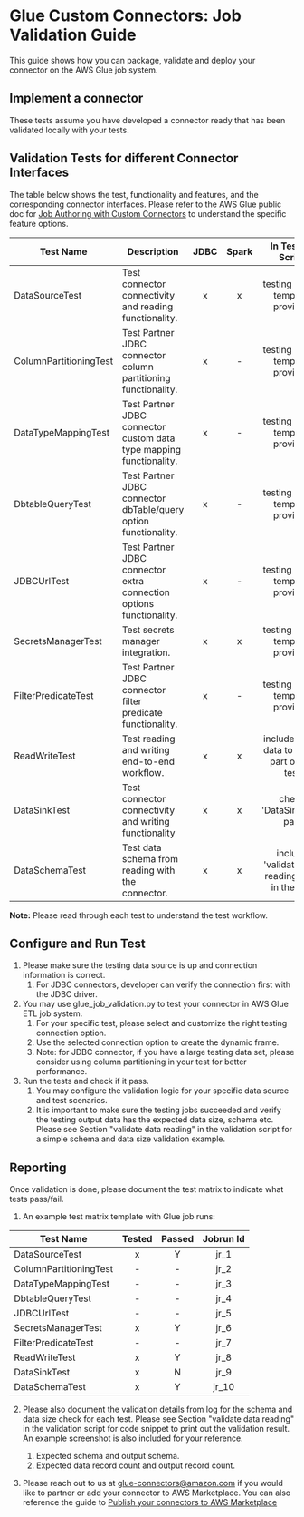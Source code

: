 # Glue Custom Connectors: Job Validation Guide

This guide shows how you can package, validate and deploy your connector on the AWS Glue job system.

## Implement a connector

These tests assume you have developed a connector ready that has been validated locally with your tests. 

## Validation Tests for different Connector Interfaces
The table below shows the test, functionality and features, and the corresponding connector interfaces. Please refer to the AWS Glue public doc for [Job Authoring with Custom Connectors](https://docs.aws.amazon.com/glue/latest/ug/connectors-chapter.html#job-authoring-custom-connectors) to understand the specific feature options.

| Test Name  | Description | JDBC | Spark | In Testing Script |
|---|---|:----:|:----:|:----:|
|DataSourceTest|Test connector connectivity and reading functionality.| x | x | testing option template provided |
|ColumnPartitioningTest|Test Partner JDBC connector column partitioning functionality.| x | - | testing option template provided |
|DataTypeMappingTest|Test Partner JDBC connector custom data type mapping functionality.| x | - | testing option template provided |
|DbtableQueryTest|Test Partner JDBC connector dbTable/query option functionality.| x | - | testing option template provided |
|JDBCUrlTest|Test Partner JDBC connector extra connection options functionality.| x | - | testing option template provided |
|SecretsManagerTest|Test secrets manager integration.| x | x | testing option template provided |
|FilterPredicateTest|Test Partner JDBC connector filter predicate functionality.| x | - | testing option template provided |
|ReadWriteTest|Test reading and writing end-to-end workflow.| x | x | include 'write data to s3' as part of the test |
|DataSinkTest|Test connector connectivity and writing functionality| x | x | check 'DataSinkTest' part |
|DataSchemaTest|Test data schema from reading with the connector.| x | x | include 'validate data reading' part in the test |  

**Note:**
Please read through each test to understand the test workflow.

## Configure and Run Test
1. Please make sure the testing data source is up and connection information is correct.
    1. For JDBC connectors, developer can verify the connection first with the JDBC driver.
2. You may use glue_job_validation.py to test your connector in AWS Glue ETL job system.
    1. For your specific test, please select and customize the right testing connection option.
    2. Use the selected connection option to create the dynamic frame.
    3. Note: for JDBC connector, if you have a large testing data set, please consider using column partitioning in your test for better performance.
3. Run the tests and check if it pass.
    1. You may configure the validation logic for your specific data source and test scenarios.
    2. It is important to make sure the testing jobs succeeded and verify the testing output data has the expected data size, schema etc. 
    Please see Section "validate data reading" in the validation script for a simple schema and data size validation example.

## Reporting
Once validation is done, please document the test matrix to indicate what tests pass/fail.
1. An example test matrix template with Glue job runs:

| Test Name  | Tested | Passed | Jobrun Id |
|---|:----:|:----:|:----:|
|DataSourceTest| x | Y | jr_1 |
|ColumnPartitioningTest| - | - | jr_2 |
|DataTypeMappingTest| - | - | jr_3 |
|DbtableQueryTest| - | - | jr_4 |
|JDBCUrlTest| - | - | jr_5 |
|SecretsManagerTest| x | Y | jr_6 |
|FilterPredicateTest| - | - | jr_7 |
|ReadWriteTest| x | Y | jr_8 |
|DataSinkTest| x | N | jr_9 |
|DataSchemaTest| x | Y | jr_10 |

2. Please also document the validation details from log for the schema and data size check for each test.
Please see Section "validate data reading" in the validation script for code snippet to print out the validation result. 
An example screenshot is also included for your reference.
    1. Expected schema and output schema.
    2. Expected data record count and output record count.

3. Please reach out to us at glue-connectors@amazon.com if you would like to partner or add your connector to AWS Marketplace. You can also reference the guide to [Publish your connectors to AWS Marketplace](marketplace/publishGuide.pdf)